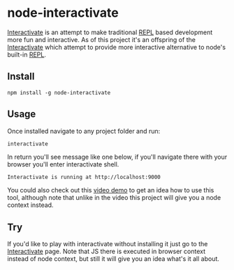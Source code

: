 # node-interactivate

[Interactivate][] is an attempt to make traditional [REPL][] based development
more fun and interactive. As of this project it's an offspring of the
[Interactivate][] which attempt to provide more interactive alternative to
node's built-in [REPL].

## Install

    npm install -g node-interactivate

## Usage

Once installed navigate to any project folder and run:

```sh
interactivate
```

In return you'll see message like one below, if you'll navigate there with
your browser you'll enter interactivate shell.

```
Interactivate is running at http://localhost:9000
```

You could also check out this [video demo][] to get an idea how to use this
tool, although note that unlike in the video this project will give you a
node context instead.

## Try

If you'd like to play with interactivate without installing it just go
to the [Interactivate][] page. Note that JS there is executed in browser
context instead of node context, but still it will give you an idea what's
it all about.


[Interactivate]:http://jeditoolkit.com/interactivate/
[REPL]:http://en.wikipedia.org/wiki/Read%E2%80%93eval%E2%80%93print_loop
[video demo]:https://vimeo.com/53311490
